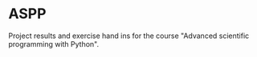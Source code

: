# ASPP
Project results and exercise hand ins for the course "Advanced scientific programming with Python".
